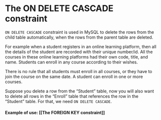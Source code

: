 # The ON DELETE CASCADE constraint

`ON DELETE CASCADE` constraint is used in MySQL to delete the rows from the child table automatically, when the rows from the parent table are deleted.

For example when a student registers in an online learning platform, then all the details of the student are recorded with their unique number/id. All the courses in these online learning platforms had their own code, title, and name. Students can enroll in any course according to their wishes. 

There is no rule that all students must enroll in all courses, or they have to join the course on the same date. A student can enroll in one or more courses.

Suppose you delete a row from the “Student” table, now you will also want to delete all rows in the “Enroll” table that references the row in the “Student” table. For that, we need `ON DELETE CASCADE`.

#### Example of use: [[The FOREIGN KEY constraint]]
